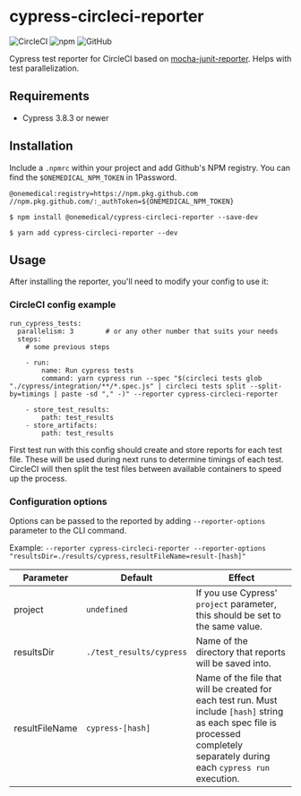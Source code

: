 # cypress-circleci-reporter

![CircleCI](https://img.shields.io/circleci/build/github/ksocha/cypress-circleci-reporter?style=flat-square)
![npm](https://img.shields.io/npm/v/cypress-circleci-reporter?style=flat-square)
![GitHub](https://img.shields.io/github/license/ksocha/cypress-circleci-reporter?style=flat-square)

Cypress test reporter for CircleCI based on [mocha-junit-reporter](https://github.com/michaelleeallen/mocha-junit-reporter). Helps with test parallelization.

## Requirements

- Cypress 3.8.3 or newer

## Installation

Include a `.npmrc` within your project and add Github's NPM registry. You can find the `$ONEMEDICAL_NPM_TOKEN` in 1Password.
```
@onemedical:registry=https://npm.pkg.github.com
//npm.pkg.github.com/:_authToken=${ONEMEDICAL_NPM_TOKEN}
```

```shell
$ npm install @onemedical/cypress-circleci-reporter --save-dev
```

```shell
$ yarn add cypress-circleci-reporter --dev
```

## Usage

After installing the reporter, you'll need to modify your config to use it:

### CircleCI config example

```
run_cypress_tests:
  parallelism: 3        # or any other number that suits your needs
  steps:
    # some previous steps

    - run:
        name: Run cypress tests
        command: yarn cypress run --spec "$(circleci tests glob "./cypress/integration/**/*.spec.js" | circleci tests split --split-by=timings | paste -sd "," -)" --reporter cypress-circleci-reporter

    - store_test_results:
        path: test_results
    - store_artifacts:
        path: test_results
```

First test run with this config should create and store reports for each test file. These will be used during next runs to determine timings of each test. CircleCI will then split the test files between available containers to speed up the process.

### Configuration options

Options can be passed to the reported by adding `--reporter-options` parameter to the CLI command.

Example: `--reporter cypress-circleci-reporter --reporter-options "resultsDir=./results/cypress,resultFileName=result-[hash]"`

| Parameter      | Default                  | Effect                                                                                                                                                                          |
| -------------- | ------------------------ | ------------------------------------------------------------------------------------------------------------------------------------------------------------------------------- |
| project        | `undefined`              | If you use Cypress' `project` parameter, this should be set to the same value.                                                                                                  |
| resultsDir     | `./test_results/cypress` | Name of the directory that reports will be saved into.                                                                                                                          |
| resultFileName | `cypress-[hash]`         | Name of the file that will be created for each test run. Must include `[hash]` string as each spec file is processed completely separately during each `cypress run` execution. |
